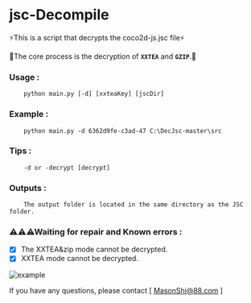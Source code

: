 ﻿# jsc-Decompile

⚡This is a script that decrypts the coco2d-js.jsc file⚡

🌈The core process is the decryption of **`XXTEA`** and **`GZIP`**.🌈

### Usage :
        python main.py [-d] [xxteaKey] [jscDir]
### Example :
        python main.py -d 6362d9fe-c3ad-47 C:\DecJsc-master\src
### Tips :
        -d or -decrypt [decrypt]
### Outputs :
        The output folder is located in the same directory as the JSC folder.

### ⚠⚠⚠Waiting for repair and Known errors :
- [x] The XXTEA&zip mode cannot be decrypted.
- [x] XXTEA mode cannot be decrypted.

![example]("http://shi1011.cn/assets/img/jsc-Decompile_example.png")

If you have any questions, please contact [ MasonShi@88.com ]
